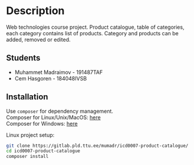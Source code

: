 # Description

Web technologies course project. Product catalogue, table of categories, each category contains list of products. Category and products can be added, removed or edited.

## Students

* Muhammet Madraimov - 191487TAF
* Cem Hasgoren - 184048IVSB

## Installation

Use `composer` for dependency management.  
Composer for Linux/Unix/MacOS: [here](https://getcomposer.org/doc/00-intro.md#installation-linux-unix-macos)  
Composer for Windows: [here](https://getcomposer.org/doc/00-intro.md#installation-windows)

Linux project setup:  

```bash
git clone https://gitlab.pld.ttu.ee/mumadr/icd0007-product-catalogue/
cd icd0007-product-catalogue
composer install
```